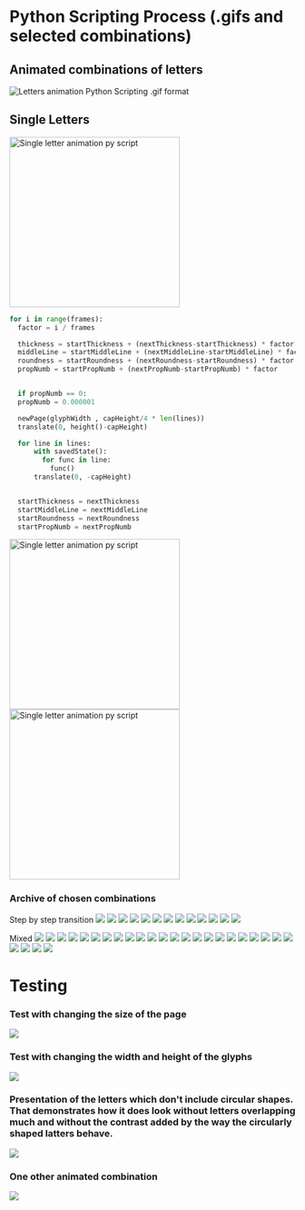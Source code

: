 # Python Scripting Process (.gifs and selected combinations)

## Animated combinations of letters

![Letters animation Python Scripting .gif format](animated/all3.gif)

## Single Letters

<img src="animated/S8.gif" alt="Single letter animation py script" width="300" >

```python
for i in range(frames):
  factor = i / frames

  thickness = startThickness + (nextThickness-startThickness) * factor
  middleLine = startMiddleLine + (nextMiddleLine-startMiddleLine) * factor
  roundness = startRoundness + (nextRoundness-startRoundness) * factor
  propNumb = startPropNumb + (nextPropNumb-startPropNumb) * factor


  if propNumb == 0:
  propNumb = 0.000001

  newPage(glyphWidth , capHeight/4 * len(lines))
  translate(0, height()-capHeight)

  for line in lines:
      with savedState():
        for func in line:
          func()
      translate(0, -capHeight)


  startThickness = nextThickness
  startMiddleLine = nextMiddleLine
  startRoundness = nextRoundness
  startPropNumb = nextPropNumb

```

<img src="animated/gif14_b.gif" alt="Single letter animation py script" width="300" >
<img src="animated/C.gif" alt="Single letter animation py script" width="300" >



### Archive of chosen combinations

Step by step transition
![](/chosen/_1.jpg)
![](/chosen/_2.jpg)
![](/chosen/_3.jpg)
![](/chosen/_4.jpg)
![](/chosen/_5.jpg)
![](/chosen/_6.jpg)
![](/chosen/_7.jpg)
![](/chosen/_8.jpg)
![](/chosen/_9.jpg)
![](/chosen/_10.jpg)
![](/chosen/_11.jpg)
![](/chosen/_12.jpg)
![](/chosen/_13.jpg)


Mixed
![](/chosen/2.jpg)
![](/chosen/3.jpg)
![](/chosen/4.jpg)
![](/chosen/5.jpg)
![](/chosen/_0.jpg)
![](/chosen/6.jpg)
![](/chosen/7.jpg)
![](/chosen/8.jpg)
![](/chosen/9.jpg)
![](/chosen/10.jpg)
![](/chosen/11.jpg)
![](/chosen/12.jpg)
![](/chosen/13.jpg)
![](/chosen/14.jpg)
![](/chosen/15.jpg)
![](/chosen/16.jpg)
![](/chosen/17.jpg)
![](/chosen/18.jpg)
![](/chosen/19.jpg)
![](/chosen/20.jpg)
![](/chosen/21.jpg)
![](/chosen/22.jpg)
![](/chosen/23.jpg)
![](/chosen/24.jpg)
![](/chosen/25.jpg)
![](/chosen/26.jpg)
![](/chosen/twon12.jpg)

# Testing

### Test with changing the size of the page

![](animated/twonl-test-changing-pageSize.gif)


### Test with changing the width and height of the glyphs

![](animated/twonl-test-changing-glyph-width-and-height.gif)

### Presentation of the letters which don't include circular shapes. That demonstrates how it does look without letters overlapping much and without the contrast added by the way the circularly shaped latters behave.

![](animated/twon14.gif)


### One other animated combination

![](animated/twon7.gif)
